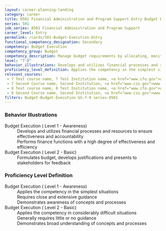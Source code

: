 ```yaml
---
layout: career-planning-landing
category: career
title: 0501 Financial Administration and Program Support Entry Budget Execution
series: 501
job_series: 0501 Financial Administration and Program Support
career_level: Entry
permalink: /cards/501-Budget-Execution-Entry
functional_competency_designation: Secondary
competency: Budget Execution
competency_group: Budget
competency_description: Manage budget requirements by allocating, monitoring and analyzing budgets in compliance with statutory/regulatory guidance.
level: "7-9"
behavior_illustrations: Develops and utilizes financial processes and resources to ensure effectiveness and accountability ? Performs finance functions with a high degree of effectiveness and efficiency ? Formulates budget, develops justifications and presents to stakeholders for feedback
proficiency_level_definition: Applies the competency in the simplest situations ? Requires close and extensive guidance ? Demonstrates awareness of concepts and processes ? Applies the competency in considerably difficult situations ? Generally requires little or no guidance ? Demonstrates broad understanding of concepts and processes
relevant_courses: 
 - 7 Test course name, 7 Test Institution name, <a href="www.cfo.gov">www.cfo.gov</a>, <a href="www.fai.gov">www.fai.gov</a>
 - 7 Second Course name, Second Institution, <a href="www.cio.gov">www.cio.gov</a>
 - 8 Test course name, 8 Test Institution name, <a href="www.cfo.gov">www.cfo.gov</a>, <a href="www.fai.gov">www.fai.gov</a>
 - 8 Second Course name, Second Institution, <a href="www.cio.gov">www.cio.gov</a>
filters: Budget-Budget-Execution GS-7-9 series-0501
---
```


<div class="desktop:grid-col-6 margin-y-205">
  <div class="border-top-05 bg-white padding-2 shadow-5 height-full members-hover border-1px border-gray-30 border-top-orange radius-lg">
    <h3>Behavior Illustrations</h3>
    <dl class="text-base"><dt>Budget Execution ( Level 1 - Awareness)</dt><dd>Develops and utilizes financial processes and resources to ensure effectiveness and accountability </dd><dd> Performs finance functions with a high degree of effectiveness and efficiency</dd><dt>Budget Execution ( Level 2 - Basic)</dt><dd>Formulates budget, develops justifications and presents to stakeholders for feedback</dd></dl>
  </div>
</div>
<div class="desktop:grid-col-6 margin-y-205">
  <div class="border-top-05 bg-white padding-2 shadow-5 height-full members-hover border-1px border-gray-30 border-top-orange radius-lg">
    <h3>Proficiency Level Definition</h3>
    <dl class="text-base"><dt>Budget Execution ( Level 1 - Awareness)</dt><dd>Applies the competency in the simplest situations </dd><dd> Requires close and extensive guidance </dd><dd> Demonstrates awareness of concepts and processes</dd><dt>Budget Execution ( Level 2 - Basic)</dt><dd>Applies the competency in considerably difficult situations </dd><dd> Generally requires little or no guidance </dd><dd> Demonstrates broad understanding of concepts and processes</dd></dl>
  </div>
</div>